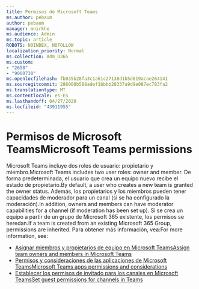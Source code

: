 ```yaml
---
title: Permisos de Microsoft Teams
ms.author: pebaum
author: pebaum
manager: mnirkhe
ms.audience: Admin
ms.topic: article
ROBOTS: NOINDEX, NOFOLLOW
localization_priority: Normal
ms.collection: Adm_O365
ms.custom:
- "2658"
- "9000730"
ms.openlocfilehash: fb035b28fa3c1a61c27138d1b5d819acae264141
ms.sourcegitcommit: 286000b588adef1bbbb28337a9d9e087ec783fa2
ms.translationtype: MT
ms.contentlocale: es-ES
ms.lasthandoff: 04/27/2020
ms.locfileid: "43911955"
---
```

# <a name="microsoft-teams-permissions"></a><span data-ttu-id="6e5bf-102">Permisos de Microsoft Teams</span><span class="sxs-lookup"><span data-stu-id="6e5bf-102">Microsoft Teams permissions</span></span>

<span data-ttu-id="6e5bf-103">Microsoft Teams incluye dos roles de usuario: propietario y miembro.</span><span class="sxs-lookup"><span data-stu-id="6e5bf-103">Microsoft Teams includes two user roles: owner and member.</span></span> <span data-ttu-id="6e5bf-104">De forma predeterminada, el usuario que crea un equipo nuevo recibe el estado de propietario.</span><span class="sxs-lookup"><span data-stu-id="6e5bf-104">By default, a user who creates a new team is granted the owner status.</span></span> <span data-ttu-id="6e5bf-105">Además, los propietarios y los miembros pueden tener capacidades de moderador para un canal (si se ha configurado la moderación).</span><span class="sxs-lookup"><span data-stu-id="6e5bf-105">In addition, owners and members can have moderator capabilities for a channel (if moderation has been set up).</span></span> <span data-ttu-id="6e5bf-106">Si se crea un equipo a partir de un grupo de Microsoft 365 existente, los permisos se heredan.</span><span class="sxs-lookup"><span data-stu-id="6e5bf-106">If a team is created from an existing Microsoft 365 Group, permissions are inherited.</span></span> <span data-ttu-id="6e5bf-107">Para obtener más información, vea:</span><span class="sxs-lookup"><span data-stu-id="6e5bf-107">For more information, see:</span></span>

- [<span data-ttu-id="6e5bf-108">Asignar miembros y propietarios de equipo en Microsoft Teams</span><span class="sxs-lookup"><span data-stu-id="6e5bf-108">Assign team owners and members in Microsoft Teams</span></span>](https://docs.microsoft.com/microsoftteams/assign-roles-permissions)
- [<span data-ttu-id="6e5bf-109">Permisos y consideraciones de las aplicaciones de Microsoft Teams</span><span class="sxs-lookup"><span data-stu-id="6e5bf-109">Microsoft Teams apps permissions and considerations</span></span>](https://docs.microsoft.com/microsoftteams/app-permissions)
- [<span data-ttu-id="6e5bf-110">Establecer los permisos de invitado para los canales en Microsoft Teams</span><span class="sxs-lookup"><span data-stu-id="6e5bf-110">Set guest permissions for channels in Teams</span></span>](https://support.office.com/article/4756c468-2746-4bfd-a582-736d55fcc169)
